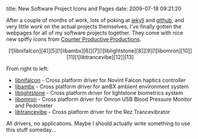 title: New Software Project Icons and Pages
date: 2009-07-18 09:21:20

After a couple of months of work, lots of poking at [jekyll][1] and [github][2], and very little work on the actual projects themselves, I've finally gotten the webpages for all of my software projects together. They come with nice new spiffy icons from [Counter Productive Productions][3].

<CENTER markdown="1"><div class="NPCenteredImg" markdown="1">[![libnifalcon][4]][5][![libambx][6]][7][![liblightstone][8]][9][![libomron][10]][11][![libtrancevibe][12]][13]</div></CENTER>

From right to left:
* [libnifalcon][5] - Cross platform driver for Novint Falcon haptics controller
* [libambx][7] - Cross platform driver for amBX ambient environment system
* [liblightstone][9] - Cross platform driver for lightstone biometrics system
* [libomron][11] - Cross platform driver for Omron USB Blood Pressure Monitor and Pedometer
* [libtrancevibe][13] - Cross platform driver for the Rez Trancevibrator

All drivers, no applications. Maybe I should actually write something to use this stuff someday...

[1]: http://www.github.com/mojombo/jekyll
[2]: http://www.github.com
[3]: http://www.counter-productive.com
[4]: /images/2009-07-18-new-software-project-icons-and-pages/libnifalcon.jpg
[5]: http://qdot.github.com/libnifalcon
[6]: /images/2009-07-18-new-software-project-icons-and-pages/libambx.jpg
[7]: http://qdot.github.com/libambx
[8]: /images/2009-07-18-new-software-project-icons-and-pages/liblightstone.jpg
[9]: http://qdot.github.com/liblightstone
[10]: /images/2009-07-18-new-software-project-icons-and-pages/libomron.jpg
[11]: http://qdot.github.com/libomron
[12]: /images/2009-07-18-new-software-project-icons-and-pages/libtrancevibe.jpg
[13]: http://qdot.github.com/libtrancevibe





